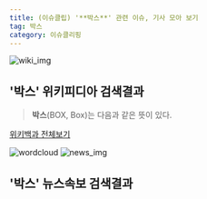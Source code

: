 ```yaml
---
title: (이슈클립) '**박스**' 관련 이슈, 기사 모아 보기
tag: 박스
category: 이슈클리핑
---
```

![wiki_img](https://user-images.githubusercontent.com/42597476/44503234-41136a80-a6d0-11e8-9071-6fc6418eafe4.png)
## **'**박스**'** 위키피디아 검색결과
>**박스**(BOX, Box)는 다음과 같은 뜻이 있다.

<a href="https://ko.wikipedia.org/wiki/박스" target="_blank">위키백과 전체보기</a>

![wordcloud](https://s3.ap-northeast-2.amazonaws.com/lyrics101-wordcloud/2018-09-22-1537590959.png)
![news_img](https://user-images.githubusercontent.com/42597476/44507050-1206f400-a6e4-11e8-8d98-7ffbfebb353f.png)
## **'**박스**'** 뉴스속보 검색결과

